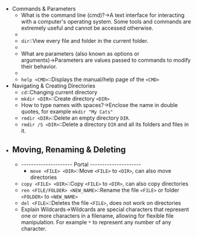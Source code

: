 - Commands & Parameters
    - What is the command line (cmd)?→A text interface for interacting with a computer's operating system. Some tools and commands are extremely useful and cannot be accessed otherwise.
    - 
    - `dir`::View every file and folder in the current folder.
    - 
    - What are parameters (also known as options or arguments)→Parameters are values passed to commands to modify their behavior.
    - 
    - `help <CMD>`::Displays the manual/help page of the `<CMD>`  
- Navigating & Creating Directories
    - `cd`::Changing current directory 
    - `mkdir <DIR>`::Create directory `<DIR>` 
    - How to type names with spaces?→Enclose the name in double quotes, for example `mkdir "My Cats"`
    - `rmdir <DIR>`::Delete an empty directory `DIR`.
    - `rmdir /S <DIR>`::Delete a directory `DIR` and all its folders and files in it.
- Moving, Renaming & Deleting
    - 
    - --------------------- Portal ---------------------
        - `move <FILE> <DIR>`::Move `<FILE>` to `<DIR>`, can also move directories 
    - `copy <FILE> <DIR>`::Copy `<FILE>` to `<DIR>`, can also copy directories
    - `ren <FILE/FOLDER> <NEW_NAME>`::Rename the file `<FILE>` or folder `<FOLDER>` to `<NEW_NAME>` 
    - `del <FILE>`::Deletes the file `<FILE>`, does not work on directories 
    - Explain Wildcards→Wildcards are special characters that represent one or more characters in a filename, allowing for flexible file manipulation. For example `*` to represent any number of any character. 
